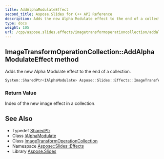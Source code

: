 ```yaml
---
title: AddAlphaModulateEffect
second_title: Aspose.Slides for C++ API Reference
description: Adds the new Alpha Modulate effect to the end of a collection.
type: docs
weight: 105
url: /cpp/aspose.slides.effects/imagetransformoperationcollection/addalphamodulateeffect/
---
```

## ImageTransformOperationCollection::AddAlphaModulateEffect method


Adds the new Alpha Modulate effect to the end of a collection.

```cpp
System::SharedPtr<IAlphaModulate> Aspose::Slides::Effects::ImageTransformOperationCollection::AddAlphaModulateEffect() override
```


### Return Value

Index of the new image effect in a collection.

## See Also

* Typedef [SharedPtr](../../../system/sharedptr/)
* Class [IAlphaModulate](../../ialphamodulate/)
* Class [ImageTransformOperationCollection](../)
* Namespace [Aspose::Slides::Effects](../../)
* Library [Aspose.Slides](../../../)
